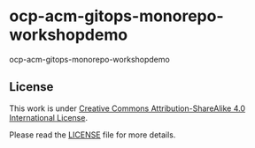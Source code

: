 # ocp-acm-gitops-monorepo-workshopdemo
ocp-acm-gitops-monorepo-workshopdemo



## License

This work is under [Creative Commons Attribution-ShareAlike 4.0 International License](http://creativecommons.org/licenses/by-sa/4.0/).

Please read the [LICENSE](LICENSE) file for more details.
